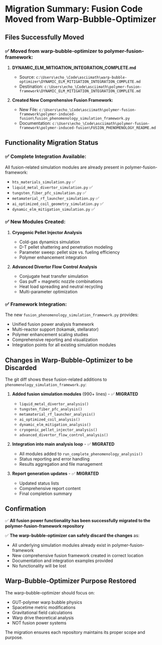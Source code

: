 # Migration Summary: Fusion Code Moved from Warp-Bubble-Optimizer

## Files Successfully Moved

### ✅ **Moved from warp-bubble-optimizer to polymer-fusion-framework:**

1. **DYNAMIC_ELM_MITIGATION_INTEGRATION_COMPLETE.md**
   - Source: `c:\Users\echo_\Code\asciimath\warp-bubble-optimizer\DYNAMIC_ELM_MITIGATION_INTEGRATION_COMPLETE.md`
   - Destination: `c:\Users\echo_\Code\asciimath\polymer-fusion-framework\DYNAMIC_ELM_MITIGATION_INTEGRATION_COMPLETE.md`

2. **Created New Comprehensive Fusion Framework:**
   - New File: `c:\Users\echo_\Code\asciimath\polymer-fusion-framework\polymer-induced-fusion\fusion_phenomenology_simulation_framework.py`
   - Documentation: `c:\Users\echo_\Code\asciimath\polymer-fusion-framework\polymer-induced-fusion\FUSION_PHENOMENOLOGY_README.md`

## Functionality Migration Status

### ✅ **Complete Integration Available:**

All fusion-related simulation modules are already present in polymer-fusion-framework:
- `hts_materials_simulation.py` ✅
- `liquid_metal_divertor_simulation.py` ✅  
- `tungsten_fiber_pfc_simulation.py` ✅
- `metamaterial_rf_launcher_simulation.py` ✅
- `ai_optimized_coil_geometry_simulation.py` ✅
- `dynamic_elm_mitigation_simulation.py` ✅

### ✅ **New Modules Created:**

1. **Cryogenic Pellet Injector Analysis**
   - Cold-gas dynamics simulation
   - D-T pellet shattering and penetration modeling
   - Parameter sweep: pellet size vs. fueling efficiency
   - Polymer enhancement integration

2. **Advanced Divertor Flow Control Analysis**  
   - Conjugate heat transfer simulation
   - Gas puff + magnetic nozzle combinations
   - Heat load spreading and neutral recycling
   - Multi-parameter optimization

### ✅ **Framework Integration:**

The new `fusion_phenomenology_simulation_framework.py` provides:
- Unified fusion power analysis framework
- Multi-reactor support (tokamak, stellarator)
- Polymer enhancement scaling studies
- Comprehensive reporting and visualization
- Integration points for all existing simulation modules

## Changes in Warp-Bubble-Optimizer to be Discarded

The git diff shows these fusion-related additions to `phenomenology_simulation_framework.py`:

1. **Added fusion simulation modules** (990+ lines) - ✅ **MIGRATED**
   - `liquid_metal_divertor_analysis()`
   - `tungsten_fiber_pfc_analysis()`
   - `metamaterial_rf_launcher_analysis()`
   - `ai_optimized_coil_analysis()`
   - `dynamic_elm_mitigation_analysis()`
   - `cryogenic_pellet_injector_analysis()`
   - `advanced_divertor_flow_control_analysis()`

2. **Integration into main analysis loop** - ✅ **MIGRATED**
   - All modules added to `run_complete_phenomenology_analysis()`
   - Status reporting and error handling
   - Results aggregation and file management

3. **Report generation updates** - ✅ **MIGRATED**
   - Updated status lists
   - Comprehensive report content
   - Final completion summary

## Confirmation

✅ **All fusion power functionality has been successfully migrated to the polymer-fusion-framework repository**

✅ **The warp-bubble-optimizer can safely discard the changes** as:
- All underlying simulation modules already exist in polymer-fusion-framework
- New comprehensive fusion framework created in correct location
- Documentation and integration examples provided
- No functionality will be lost

## Warp-Bubble-Optimizer Purpose Restored

The warp-bubble-optimizer should focus on:
- GUT-polymer warp bubble physics
- Spacetime metric modifications  
- Gravitational field calculations
- Warp drive theoretical analysis
- NOT fusion power systems

The migration ensures each repository maintains its proper scope and purpose.
